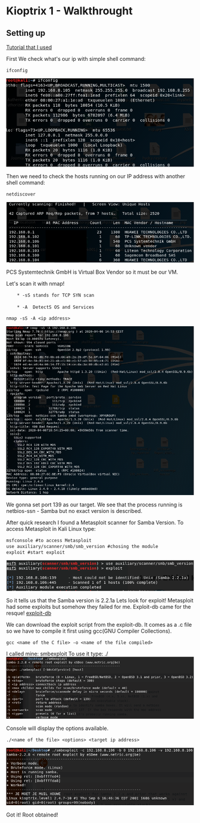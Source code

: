 # Kioptrix 1 - Walkthrought

## Setting up 

[Tutorial that I used](https://medium.com/@obikag/how-to-get-kioptrix-working-on-virtualbox-an-oscp-story-c824baf83da1)

First We check what's our ip with simple shell command:
```
ifconfig
```
![alt text](/screens/ifconfig.png)

Then we need to check the hosts running on our IP address with another shell command:
```
netdiscover
```
![alt text](/screens/netdiscover.png)

PCS Systemtechnik GmbH is Virtual Box Vendor so it must be our VM.


Let's scan it with nmap!

		* -sS stands for TCP SYN scan 
    
		* -A  DetectS OS and Services
    
```
nmap -sS -A <ip address>
```
![alt text](/screens/nmap.png)

We gonna set port 139 as our target.
We see that the process running is netbios-ssn - Samba but no exact version is described.

After quick research I found a Metasploit scanner for Samba Version.
To access Metasploit in Kali Linux type:
```
msfconsole #to access Metasploit
use auxiliary/scanner/smb/smb_version #chosing the module
exploit #start exploit
```
![alt text](/screens/msfscan.png)


So it tells us that the Samba version is 2.2.1a
Lets look for exploit!
Metasploit had some  exploits but somehow they failed for me.
Exploit-db came for the resque! [exploit-db](https://www.exploit-db.com/exploits/10)


We can download the exploit script from the exploit-db.
It comes as a .c file so we have to compile it first using gcc(GNU Compiler Collections).
```
gcc <name of the C file> -o <name of the file compiled>
```
I called mine: smbexploit
To use it type: ./<name of file>
![alt text](/screens/smbexploit.png)

Console will display the options available.
```
./<name of the file> <options> <target ip address>
```
![alt text](/screens/root.png)

Got it! Root obtained!




